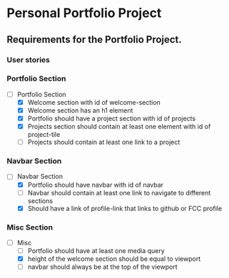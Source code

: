 # Personal Portfolio Project

## Requirements for the Portfolio Project.

### User stories

### Portfolio Section

- [ ] Portfolio Section
    - [x] Welcome section with id of welcome-section
    - [x] Welcome section has an h1 element
    - [x] Portfolio should have a project section with id of projects
    - [x] Projects section should contain at least one element with id of project-tile
    - [ ] Projects should contain at least one link to a project

### Navbar Section
- [ ] Navbar Section
    - [x] Portfolio should have navbar with id of navbar
    - [ ] Navbar should contain at least one link to navigate to different sections
    - [x] Should have a link of profile-link that links to github or FCC profile

### Misc Section
- [ ] Misc
    - [ ] Portfolio should have at least one media query
    - [x] height of the welcome section should be equal to viewport
    - [ ] navbar should always be at the top of the viewport
